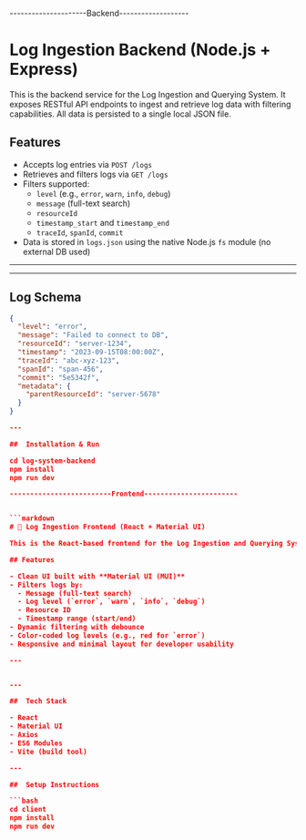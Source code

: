 ---------------------Backend-------------------

#  Log Ingestion Backend (Node.js + Express)

This is the backend service for the Log Ingestion and Querying System. It exposes RESTful API endpoints to ingest and retrieve log data with filtering capabilities. All data is persisted to a single local JSON file.

##  Features

- Accepts log entries via `POST /logs`
- Retrieves and filters logs via `GET /logs`
- Filters supported:
  - `level` (e.g., `error`, `warn`, `info`, `debug`)
  - `message` (full-text search)
  - `resourceId`
  - `timestamp_start` and `timestamp_end`
  - `traceId`, `spanId`, `commit`
- Data is stored in `logs.json` using the native Node.js `fs` module (no external DB used)

---


---

## Log Schema

```json
{
  "level": "error",
  "message": "Failed to connect to DB",
  "resourceId": "server-1234",
  "timestamp": "2023-09-15T08:00:00Z",
  "traceId": "abc-xyz-123",
  "spanId": "span-456",
  "commit": "5e5342f",
  "metadata": {
    "parentResourceId": "server-5678"
  }
}

---

##  Installation & Run

cd log-system-backend
npm install
npm run dev

-------------------------Frontend-----------------------


```markdown
# 🧾 Log Ingestion Frontend (React + Material UI)

This is the React-based frontend for the Log Ingestion and Querying System. It allows users to view, search, and filter log data visually.

## Features

- Clean UI built with **Material UI (MUI)**
- Filters logs by:
  - Message (full-text search)
  - Log level (`error`, `warn`, `info`, `debug`)
  - Resource ID
  - Timestamp range (start/end)
- Dynamic filtering with debounce
- Color-coded log levels (e.g., red for `error`)
- Responsive and minimal layout for developer usability

---


---

##  Tech Stack

- React
- Material UI
- Axios
- ES6 Modules
- Vite (build tool)

---

##  Setup Instructions

```bash
cd client
npm install
npm run dev




